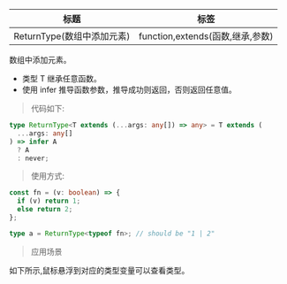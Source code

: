 | 标题                       | 标签                             |
| -------------------------- | -------------------------------- |
| ReturnType(数组中添加元素) | function,extends(函数,继承,参数) |

数组中添加元素。

- 类型 T 继承任意函数。
- 使用 infer 推导函数参数，推导成功则返回，否则返回任意值。

> 代码如下:

```ts
type ReturnType<T extends (...args: any[]) => any> = T extends (
  ...args: any[]
) => infer A
  ? A
  : never;
```

> 使用方式:

```ts
const fn = (v: boolean) => {
  if (v) return 1;
  else return 2;
};

type a = ReturnType<typeof fn>; // should be "1 | 2"
```

> 应用场景

如下所示,鼠标悬浮到对应的类型变量可以查看类型。

<div class="code-editor" data-url="codes/typescript/demo/ReturnType.ts" data-language="typescript"></div>
